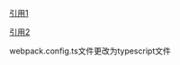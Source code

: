 [引用1](https://medium.com/webpack/unambiguous-webpack-config-with-typescript-8519def2cac7)

[引用2](https://webpack.js.org/configuration/configuration-languages/)

webpack.config.ts文件更改为typescript文件